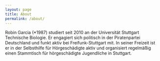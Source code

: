 ```yaml
---
layout: page
title: About
permalink: /about/
---
```



Robin Garcia (*1987) studiert seit 2010 an der Universität Stuttgart Technische Biologie. Er engagiert sich politisch in der Piratenpartei Deutschland und funkt aktiv bei Freifunk-Stuttgart mit. In seiner Freizeit ist er in der Selbsthilfe für Hörgeschädigte aktiv und organisiert regelmäßig einen Stammtisch für hörgeschädigte Jugendliche in Stuttgart. 
